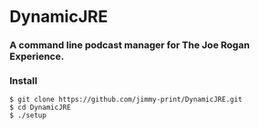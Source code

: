 # DynamicJRE
### A command line podcast manager for The Joe Rogan Experience.

### Install
    $ git clone https://github.com/jimmy-print/DynamicJRE.git
    $ cd DynamicJRE
    $ ./setup
